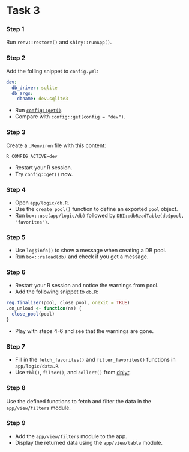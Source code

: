 # Task 3

### Step 1

Run `renv::restore()` and `shiny::runApp()`.

### Step 2

Add the folling snippet to `config.yml`:
```yml
dev:
  db_driver: sqlite
  db_args:
    dbname: dev.sqlite3
```

* Run [`config::get()`](https://rstudio.github.io/config/reference/get.html).
* Compare with `config::get(config = "dev")`.

### Step 3

Create a `.Renviron` file with this content:
```
R_CONFIG_ACTIVE=dev
```

* Restart your R session.
* Try `config::get()` now.

### Step 4

* Open `app/logic/db.R`.
* Use the `create_pool()` function to define an exported `pool` object.
* Run `box::use(app/logic/db)` followed by `DBI::dbReadTable(db$pool, "favorites")`.

### Step 5

* Use `log$info()` to show a message when creating a DB pool.
* Run `box::reload(db)` and check if you get a message.

### Step 6

* Restart your R session and notice the warnings from pool.
* Add the following snippet to `db.R`:
```r
reg.finalizer(pool, close_pool, onexit = TRUE)
.on_unload <- function(ns) {
  close_pool(pool)
}
```
* Play with steps 4-6 and see that the warnings are gone.

### Step 7

* Fill in the `fetch_favorites()` and `filter_favorites()` functions in `app/logic/data.R`.
* Use `tbl()`, `filter()`, and `collect()`
from [dplyr](https://dplyr.tidyverse.org/reference/index.html).

### Step 8

Use the defined functions to fetch and filter the data
in the `app/view/filters` module.

### Step 9

* Add the `app/view/filters` module to the app.
* Display the returned data using the `app/view/table` module.
